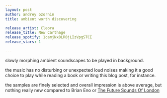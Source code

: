 ```yaml
---
layout: post
author: andrey ozornin
title: ambient worth discovering

release_artist: Cleora
release_title: New Carthage
release_spotify: 1camjNx8LR0jLIzVpgSTCE
release_stars: 1

---
```


slowly morphing ambient soundscapes to be played in background.

the music has no disturbing or unexpected loud noises making it a good choice to play while reading a book or writing this blog post, for instance.

the samples are finely selected and overall impression is above average, but nothing really new compared to Brian Eno or [The Future Sounds Of London](/2020/10/30/the-future-sounds-of-london.html)
